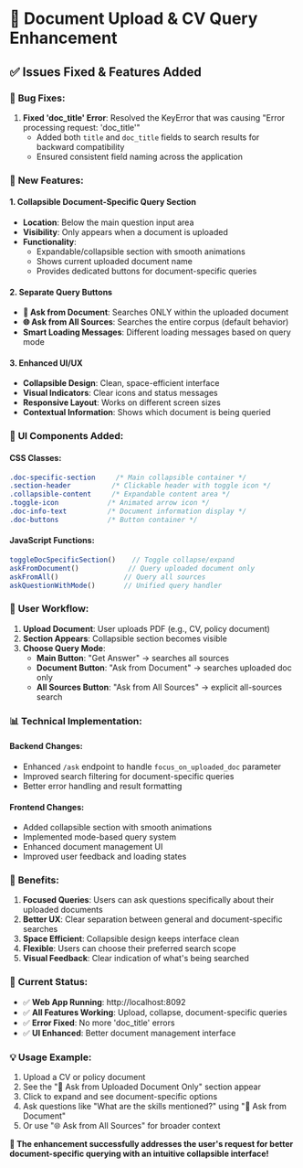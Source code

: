 # 🚀 Document Upload & CV Query Enhancement

## ✅ Issues Fixed & Features Added

### 🔧 **Bug Fixes:**
1. **Fixed 'doc_title' Error**: Resolved the KeyError that was causing "Error processing request: 'doc_title'" 
   - Added both `title` and `doc_title` fields to search results for backward compatibility
   - Ensured consistent field naming across the application

### 🎯 **New Features:**

#### 1. **Collapsible Document-Specific Query Section**
- **Location**: Below the main question input area
- **Visibility**: Only appears when a document is uploaded
- **Functionality**: 
  - Expandable/collapsible section with smooth animations
  - Shows current uploaded document name
  - Provides dedicated buttons for document-specific queries

#### 2. **Separate Query Buttons**
- **📄 Ask from Document**: Searches ONLY within the uploaded document
- **🌐 Ask from All Sources**: Searches the entire corpus (default behavior)
- **Smart Loading Messages**: Different loading messages based on query mode

#### 3. **Enhanced UI/UX**
- **Collapsible Design**: Clean, space-efficient interface
- **Visual Indicators**: Clear icons and status messages
- **Responsive Layout**: Works on different screen sizes
- **Contextual Information**: Shows which document is being queried

### 🎨 **UI Components Added:**

#### **CSS Classes:**
```css
.doc-specific-section     /* Main collapsible container */
.section-header          /* Clickable header with toggle icon */
.collapsible-content     /* Expandable content area */
.toggle-icon            /* Animated arrow icon */
.doc-info-text          /* Document information display */
.doc-buttons            /* Button container */
```

#### **JavaScript Functions:**
```javascript
toggleDocSpecificSection()    // Toggle collapse/expand
askFromDocument()            // Query uploaded document only
askFromAll()                // Query all sources
askQuestionWithMode()       // Unified query handler
```

### 🔄 **User Workflow:**

1. **Upload Document**: User uploads PDF (e.g., CV, policy document)
2. **Section Appears**: Collapsible section becomes visible
3. **Choose Query Mode**:
   - **Main Button**: "Get Answer" → searches all sources
   - **Document Button**: "Ask from Document" → searches uploaded doc only
   - **All Sources Button**: "Ask from All Sources" → explicit all-sources search

### 📊 **Technical Implementation:**

#### **Backend Changes:**
- Enhanced `/ask` endpoint to handle `focus_on_uploaded_doc` parameter
- Improved search filtering for document-specific queries
- Better error handling and result formatting

#### **Frontend Changes:**
- Added collapsible section with smooth animations
- Implemented mode-based query system
- Enhanced document management UI
- Improved user feedback and loading states

### 🎯 **Benefits:**

1. **Focused Queries**: Users can ask questions specifically about their uploaded documents
2. **Better UX**: Clear separation between general and document-specific searches
3. **Space Efficient**: Collapsible design keeps interface clean
4. **Flexible**: Users can choose their preferred search scope
5. **Visual Feedback**: Clear indication of what's being searched

### 🚀 **Current Status:**
- ✅ **Web App Running**: http://localhost:8092
- ✅ **All Features Working**: Upload, collapse, document-specific queries
- ✅ **Error Fixed**: No more 'doc_title' errors
- ✅ **UI Enhanced**: Better document management interface

### 💡 **Usage Example:**
1. Upload a CV or policy document
2. See the "🎯 Ask from Uploaded Document Only" section appear
3. Click to expand and see document-specific options
4. Ask questions like "What are the skills mentioned?" using "📄 Ask from Document"
5. Or use "🌐 Ask from All Sources" for broader context

**🎉 The enhancement successfully addresses the user's request for better document-specific querying with an intuitive collapsible interface!**
